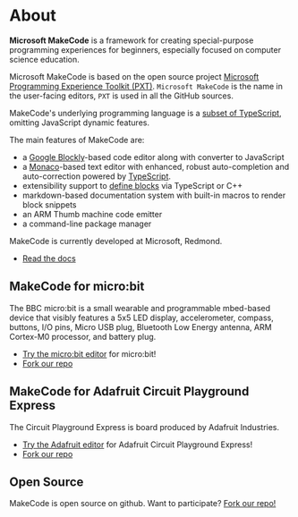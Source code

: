 # About

**Microsoft MakeCode** is a framework for creating special-purpose programming experiences for beginners,
especially focused on computer science education. 

Microsoft MakeCode is based on the open source project [Microsoft Programming Experience Toolkit (PXT)](https://github.com/Microsoft/pxt). ``Microsoft MakeCode`` is the name in the user-facing editors, 
``PXT`` is used in all the GitHub sources.

MakeCode's underlying programming language 
is a [subset of TypeScript](/language), omitting JavaScript dynamic features.

The main features of MakeCode are:

* a [Google Blockly](https://developers.google.com/blockly/)-based code editor along with converter to JavaScript
* a [Monaco](https://github.com/Microsoft/monaco-editor)-based text editor with enhanced, robust auto-completion and auto-correction powered by [TypeScript](https://www.typescriptlang.org/).
* extensibility support to [define blocks](/defining-blocks) via TypeScript or C++
* markdown-based documentation system with built-in macros to render block snippets
* an ARM Thumb machine code emitter
* a command-line package manager

MakeCode is currently developed at Microsoft, Redmond.

* [Read the docs](/docs)

## MakeCode for micro:bit

The BBC micro:bit is a small wearable and programmable mbed-based device that visibly features a 5x5 LED display, accelerometer, 
compass, buttons, I/O pins, Micro USB plug, Bluetooth Low Energy antenna, ARM Cortex-M0 processor, and battery plug.

* [Try the micro:bit editor](https://makecode.microbit.org) for micro:bit!
* [Fork our repo](https://github.com/pxt-microbit)

## MakeCode for Adafruit Circuit Playground Express

The Circuit Playground Express is board 
produced by Adafruit Industries.

* [Try the Adafruit editor](https://makecode.adafruit.com) for Adafruit Circuit Playground Express!
* [Fork our repo](https://github.com/pxt-common-packages)


## Open Source

MakeCode is open source on github. Want to participate? [Fork our repo!](https://github.com/Microsoft/pxt)
